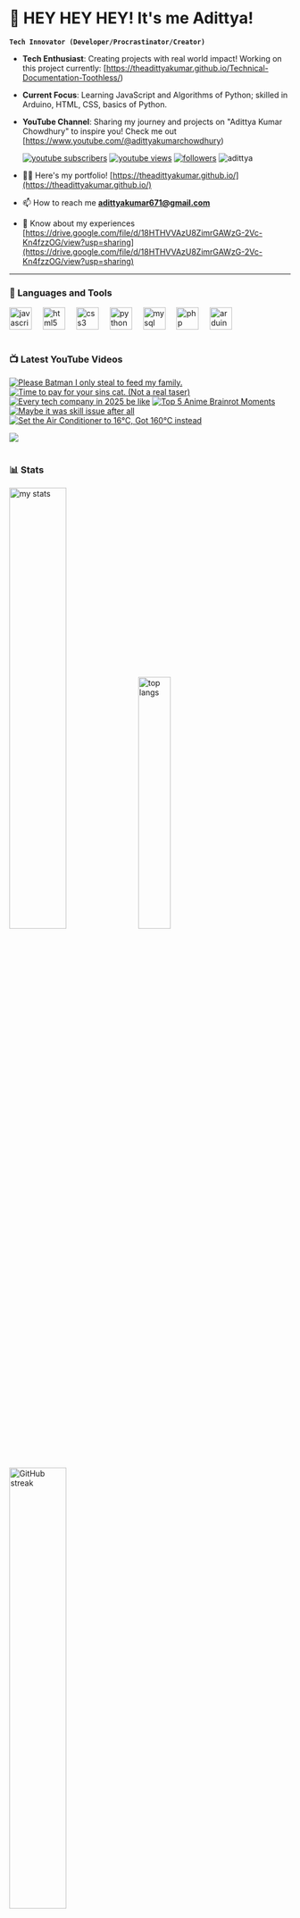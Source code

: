 # 👑 HEY HEY HEY! It's me Adittya!

**`Tech Innovator (Developer/Procrastinator/Creator)`**

- **Tech Enthusiast**: Creating projects with real world impact! Working on this project currently: [https://theadittyakumar.github.io/Technical-Documentation-Toothless/)
- **Current Focus**: Learning JavaScript and Algorithms of Python; skilled in Arduino, HTML, CSS, basics of Python.
- **YouTube Channel**: Sharing my journey and projects on "Adittya Kumar Chowdhury" to inspire you! Check me out [https://www.youtube.com/@adittyakumarchowdhury) 

   <p align="left">
      <a href="https://www.youtube.com/channel/UCu68HfYtlcXFI7kNhnSdspA?sub_confirmation=1">
         <img alt="youtube subscribers" title="Subscribe to my YouTube channel" src="https://custom-icon-badges.demolab.com/youtube/channel/subscribers/UCu68HfYtlcXFI7kNhnSdspA?color=%23E05D44&label=SUBSCRIBE&logo=video&logoColor=white&style=for-the-badge&labelColor=CE4630"/></a> 
      <a href="https://www.youtube.com/c/adittyakumarchowdhury">
         <img alt="youtube views" title="YouTube views" src="https://custom-icon-badges.demolab.com/youtube/channel/views/UCu68HfYtlcXFI7kNhnSdspA?color=%23E1AD0E&logo=eye&logoColor=white&style=for-the-badge&labelColor=C79600"/></a> 
      <a href="https://github.com/TheAdittyaKumar?tab=followers">
         <img alt="followers" title="Follow me on Github" src="https://custom-icon-badges.demolab.com/github/followers/TheAdittyaKumar?color=236ad3&labelColor=1155ba&style=for-the-badge&logo=person-add&label=Follow&logoColor=white"/></a>
      <img src="https://komarev.com/ghpvc/?username=TheAdittyaKumar&label=Profile%20views&color=0e75b6&style=flat" alt="adittya" />
   </p>


- 👨‍💻 Here's my portfolio! [https://theadittyakumar.github.io/](https://theadittyakumar.github.io/)

- 📫 How to reach me **adittyakumar671@gmail.com**

- 📄 Know about my experiences [https://drive.google.com/file/d/18HTHVVAzU8ZimrGAWzG-2Vc-Kn4fzzOG/view?usp=sharing](https://drive.google.com/file/d/18HTHVVAzU8ZimrGAWzG-2Vc-Kn4fzzOG/view?usp=sharing)

---

### 🧰 Languages and Tools

<div align="left">
  <img src="https://cdn.jsdelivr.net/gh/devicons/devicon/icons/javascript/javascript-original.svg" height="40" alt="javascript logo"  />
  <img width="12" />
  <img src="https://cdn.jsdelivr.net/gh/devicons/devicon/icons/html5/html5-original.svg" height="40" alt="html5 logo"  />
  <img width="12" />
  <img src="https://cdn.jsdelivr.net/gh/devicons/devicon/icons/css3/css3-original.svg" height="40" alt="css3 logo"  />
  <img width="12" />
  <img src="https://cdn.jsdelivr.net/gh/devicons/devicon/icons/python/python-original.svg" height="40" alt="python logo"  />
  <img width="12" />
  <img src="https://cdn.jsdelivr.net/gh/devicons/devicon/icons/mysql/mysql-original.svg" height="40" alt="mysql logo"  />
  <img width="12" />
  <img src="https://cdn.jsdelivr.net/gh/devicons/devicon/icons/php/php-original.svg" height="40" alt="php logo"  />
  <img width="12" />
  <img src="https://cdn.jsdelivr.net/gh/devicons/devicon/icons/arduino/arduino-original.svg" height="40" alt="arduino logo"  />
</div>


#

### 📺 Latest YouTube Videos

<!-- BEGIN YOUTUBE-CARDS -->
[![Please Batman I only steal to feed my family.](https://ytcards.demolab.com/?id=XC2lQE_Swfs&title=Please+Batman+I+only+steal+to+feed+my+family.&lang=en&timestamp=1745137893&background_color=%230d1117&title_color=%23ffffff&stats_color=%23dedede&max_title_lines=1&width=250&border_radius=5 "Please Batman I only steal to feed my family.")](https://www.youtube.com/watch?v=XC2lQE_Swfs)
[![Time to pay for your sins cat. (Not a real taser)](https://ytcards.demolab.com/?id=fxPEPS3WGdE&title=Time+to+pay+for+your+sins+cat.+%28Not+a+real+taser%29&lang=en&timestamp=1745097991&background_color=%230d1117&title_color=%23ffffff&stats_color=%23dedede&max_title_lines=1&width=250&border_radius=5 "Time to pay for your sins cat. (Not a real taser)")](https://www.youtube.com/watch?v=fxPEPS3WGdE)
[![Every tech company in 2025 be like](https://ytcards.demolab.com/?id=tUrOcW3yaU4&title=Every+tech+company+in+2025+be+like&lang=en&timestamp=1745086095&background_color=%230d1117&title_color=%23ffffff&stats_color=%23dedede&max_title_lines=1&width=250&border_radius=5 "Every tech company in 2025 be like")](https://www.youtube.com/watch?v=tUrOcW3yaU4)
[![Top 5 Anime Brainrot Moments](https://ytcards.demolab.com/?id=jqN_KBqTGEE&title=Top+5+Anime+Brainrot+Moments&lang=en&timestamp=1745074347&background_color=%230d1117&title_color=%23ffffff&stats_color=%23dedede&max_title_lines=1&width=250&border_radius=5 "Top 5 Anime Brainrot Moments")](https://www.youtube.com/watch?v=jqN_KBqTGEE)
[![Maybe it was skill issue after all](https://ytcards.demolab.com/?id=tTr7aQG0zNw&title=Maybe+it+was+skill+issue+after+all&lang=en&timestamp=1745067650&background_color=%230d1117&title_color=%23ffffff&stats_color=%23dedede&max_title_lines=1&width=250&border_radius=5 "Maybe it was skill issue after all")](https://www.youtube.com/watch?v=tTr7aQG0zNw)
[![Set the Air Conditioner to 16°C, Got 160°C instead](https://ytcards.demolab.com/?id=6w0Igok6UHg&title=Set+the+Air+Conditioner+to+16%C2%B0C%2C+Got+160%C2%B0C+instead&lang=en&timestamp=1745062934&background_color=%230d1117&title_color=%23ffffff&stats_color=%23dedede&max_title_lines=1&width=250&border_radius=5 "Set the Air Conditioner to 16°C, Got 160°C instead")](https://www.youtube.com/watch?v=6w0Igok6UHg)
<!-- END YOUTUBE-CARDS -->

[<img src="https://custom-icon-badges.demolab.com/badge/-Subscribe%20For%20More-red?style=for-the-badge&logo=video&logoColor=white"/>](https://www.youtube.com/channel/UCu68HfYtlcXFI7kNhnSdspA?sub_confirmation=1)

#

### 📊 Stats

<div align="left">
  <img alt="my stats" width="45%" src="https://github-readme-stats.vercel.app/api?username=TheAdittyaKumar&show_icons=true&hide_border=true&theme=vision-friendly-dark" />
  <img alt="top langs" width="34%" src="https://github-readme-stats.vercel.app/api/top-langs/?username=TheAdittyaKumar&layout=compact&hide_border=true&theme=vision-friendly-dark" />
  <img alt="GitHub streak" width="45%" src="https://github-readme-streak-stats.herokuapp.com/?user=TheAdittyaKumar&theme=vision-friendly-dark&hide_border=true" />

</div>



<!-- ![GitHub Streak](https://streak-stats.demolab.com?user=TheAdittyaKumar&theme=swift&border_radius=4.5) -->
#

